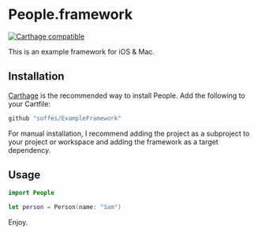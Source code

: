 # People.framework

[![Carthage compatible](https://img.shields.io/badge/Carthage-compatible-4BC51D.svg?style=flat)](https://github.com/Carthage/Carthage)

This is an example framework for iOS & Mac.

## Installation

[Carthage](https://github.com/carthage/carthage) is the recommended way to install People. Add the following to your Cartfile:

``` ruby
github "soffes/ExampleFramework"
```

For manual installation, I recommend adding the project as a subproject to your project or workspace and adding the framework as a target dependency.


## Usage

```swift
import People

let person = Person(name: "Sam")
```

Enjoy.
